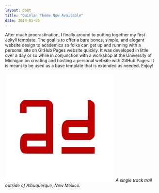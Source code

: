 ```yaml
---
layout: post
title: "Quinlan Theme Now Available"
date: 2014-05-05
---
```


After much procrastination, I finally around to putting together my first Jekyll template. The goal is to offer a bare bones, simple, and elegant website design to academics so folks can get up and running with a personal site on GitHub Pages website quickly. It was developed in little over a day or so while in conjunction with a workshop at the University of Michigan on creating and hosting a personal website with GitHub Pages. It is meant to be used as a base template that is extended as needed. Enjoy!

![Albuquerque, New Mexico](/assets/images/albuquerque.jpg)
*A single track trail outside of Albuquerque, New Mexico.*
